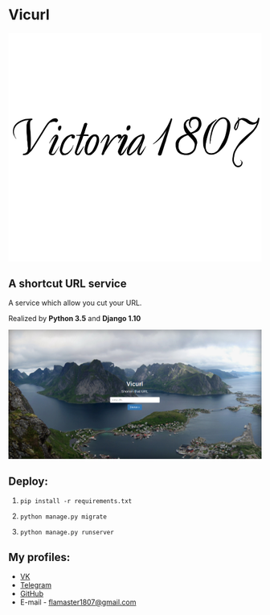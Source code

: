 # Vicurl
![](https://github.com/Victoria1807/VK-Photos-Downloader/blob/master/Victoria1807.jpg)
## A shortcut URL service
A service which allow you cut your URL.

Realized by **Python 3.5** and **Django 1.10**

![](vicurl.png)

## Deploy:

1. `pip install -r requirements.txt`

1. `python manage.py migrate`

1. `python manage.py runserver`


## My profiles:
 - [VK](https://vk.com/victoria_1807)
 - [Telegram](https://telegram.me/Victoria1807)
 - [GitHub](https://github.com/Victoria1807)
 - E-mail - flamaster1807@gmail.com

